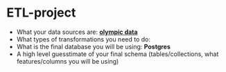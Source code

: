 # ETL-project

* What your data sources are: [**olympic data**](Resources)
* What types of transformations you need to do: 
* What is the final database you will be using: **Postgres**
* A high level guesstimate of your final schema (tables/collections, what features/columns you will be using)
